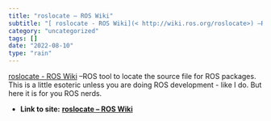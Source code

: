 ```yaml
---
title: "roslocate – ROS Wiki"
subtitle: "[ roslocate - ROS Wiki](< http://wiki.ros.org/roslocate>) –ROS tool to locate"
category: "uncategorized"
tags: []
date: "2022-08-10"
type: "rain"
---
```

[ roslocate - ROS Wiki](< http://wiki.ros.org/roslocate>) –ROS tool to locate
the source file for ROS packages. This is a little esoteric unless you are
doing ROS development - like I do. But here it is for you ROS nerds.


* **Link to site:** **[roslocate – ROS Wiki](None)**